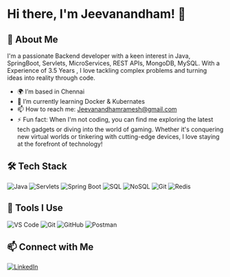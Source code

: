 # Hi there, I'm Jeevanandham! 👋


## 🚀 About Me

I'm a passionate Backend developer with a keen interest in Java, SpringBoot, Servlets,  MicroServices, REST APIs, MongoDB, MySQL. With a Experience of 3.5 Years , I love tackling complex problems and turning ideas into reality through code.

- 🌍 I’m based in Chennai
- 🌱 I’m currently learning Docker & Kubernates
- 📫 How to reach me: Jeevanandhamramesh@gmail.com
- ⚡ Fun fact: When I'm not coding, you can find me exploring the latest tech gadgets or diving into the world of gaming. Whether it's conquering new virtual worlds or tinkering with cutting-edge devices, I love staying at the forefront of technology!

## 🛠️ Tech Stack
![Java](https://img.shields.io/badge/-Java-05122A?style=flat&logo=java)
![Servlets](https://img.shields.io/badge/-Servlets-05122A?style=flat&logo=java)
![Spring Boot](https://img.shields.io/badge/-Spring%20Boot-05122A?style=flat&logo=springboot)
![SQL](https://img.shields.io/badge/-SQL-05122A?style=flat&logo=postgresql)
![NoSQL](https://img.shields.io/badge/-NoSQL-05122A?style=flat&logo=mongodb)
![Git](https://img.shields.io/badge/-Git-05122A?style=flat&logo=git)
![Redis](https://img.shields.io/badge/-Redis-05122A?style=flat&logo=redis)

## 🧰 Tools I Use

![VS Code](https://img.shields.io/badge/-VS%20Code-05122A?style=flat&logo=visual-studio-code&logoColor=007ACC)
![Git](https://img.shields.io/badge/-Git-05122A?style=flat&logo=git)
![GitHub](https://img.shields.io/badge/-GitHub-05122A?style=flat&logo=github)
![Postman](https://img.shields.io/badge/-Postman-05122A?style=flat&logo=postman)


## 📫 Connect with Me
[![LinkedIn](https://img.shields.io/badge/-LinkedIn-05122A?style=flat&logo=linkedin)](https://www.linkedin.com/in/jeevanandham-r-7aa0692b0?utm_source=share&utm_campaign=share_via&utm_content=profile&utm_medium=ios_app)
<!---
JeevaCodes/JeevaCodes is a ✨ special ✨ repository because its `README.md` (this file) appears on your GitHub profile.
You can click the Preview link to take a look at your changes.
--->
